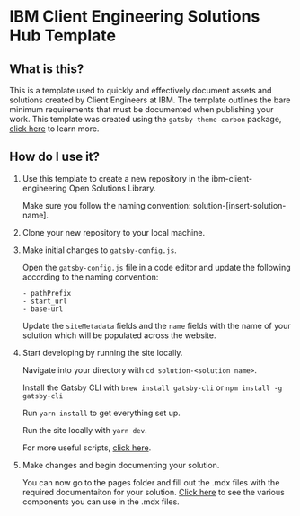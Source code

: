 # IBM Client Engineering Solutions Hub Template

## What is this?

This is a template used to quickly and effectively document assets and solutions created by Client Engineers at IBM. The template outlines the bare minimum requirements that must be documented when publishing your work. This template was created using the `gatsby-theme-carbon` package, [click here](https://gatsby-theme-carbon.vercel.app/) to learn more.

## How do I use it?

1. Use this template to create a new repository in the ibm-client-engineering Open Solutions Library.

    Make sure you follow the naming convention: solution-[insert-solution-name].

2. Clone your new repository to your local machine.

3. Make initial changes to `gatsby-config.js`.

   Open the `gatsby-config.js` file in a code editor and update the following according to the naming convention:

       - pathPrefix
       - start_url
       - base-url

   Update the `siteMetadata` fields and the `name` fields with the name of your solution which will be populated across the website.

5. Start developing by running the site locally.

    Navigate into your directory with `cd solution-<solution name>`.

    Install the Gatsby CLI with `brew install gatsby-cli` or `npm install -g gatsby-cli`

    Run `yarn install` to get everything set up.
    
    Run the site locally with `yarn dev`.

    For more useful scripts, [click here](https://gatsby-theme-carbon.vercel.app/guides/npm-scripts).

6. Make changes and begin documenting your solution.

    You can now go to the pages folder and fill out the .mdx files with the required documentaiton for your solution. [Click here](https://gatsby-theme-carbon.vercel.app/components/Accordion) to see the various components you can use in the .mdx files.
